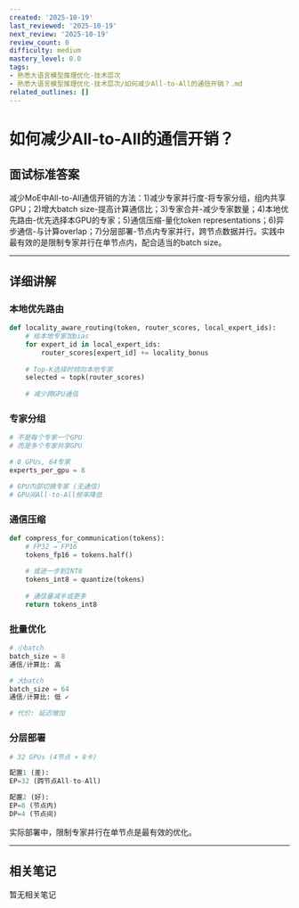 ```yaml
---
created: '2025-10-19'
last_reviewed: '2025-10-19'
next_review: '2025-10-19'
review_count: 0
difficulty: medium
mastery_level: 0.0
tags:
- 熟悉大语言模型推理优化-技术层次
- 熟悉大语言模型推理优化-技术层次/如何减少All-to-All的通信开销？.md
related_outlines: []
---
```


# 如何减少All-to-All的通信开销？

## 面试标准答案

减少MoE中All-to-All通信开销的方法：1)减少专家并行度-将专家分组，组内共享GPU；2)增大batch size-提高计算通信比；3)专家合并-减少专家数量；4)本地优先路由-优先选择本GPU的专家；5)通信压缩-量化token representations；6)异步通信-与计算overlap；7)分层部署-节点内专家并行，跨节点数据并行。实践中最有效的是限制专家并行在单节点内，配合适当的batch size。

---

## 详细讲解

### 本地优先路由

```python
def locality_aware_routing(token, router_scores, local_expert_ids):
    # 给本地专家加bias
    for expert_id in local_expert_ids:
        router_scores[expert_id] += locality_bonus
    
    # Top-K选择时倾向本地专家
    selected = topk(router_scores)
    
    # 减少跨GPU通信
```

### 专家分组

```python
# 不是每个专家一个GPU
# 而是多个专家共享GPU

# 8 GPUs, 64专家
experts_per_gpu = 8

# GPU内部切换专家 (无通信)
# GPU间All-to-All频率降低
```

### 通信压缩

```python
def compress_for_communication(tokens):
    # FP32 → FP16
    tokens_fp16 = tokens.half()
    
    # 或进一步到INT8
    tokens_int8 = quantize(tokens)
    
    # 通信量减半或更多
    return tokens_int8
```

### 批量优化

```python
# 小batch
batch_size = 8
通信/计算比: 高

# 大batch
batch_size = 64
通信/计算比: 低 ✓

# 代价: 延迟增加
```

### 分层部署

```python
# 32 GPUs (4节点 × 8卡)

配置1 (差):
EP=32 (跨节点All-to-All)

配置2 (好):
EP=8 (节点内)
DP=4 (节点间)
```

实际部署中，限制专家并行在单节点是最有效的优化。


---

## 相关笔记
<!-- 自动生成 -->

暂无相关笔记

